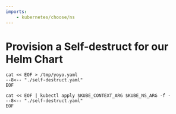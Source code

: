 ```yaml
---
imports:
    - kubernetes/choose/ns
---
```


# Provision a Self-destruct for our Helm Chart

```shell
cat << EOF > /tmp/yoyo.yaml
--8<-- "./self-destruct.yaml"
EOF
```

```shell
cat << EOF | kubectl apply $KUBE_CONTEXT_ARG $KUBE_NS_ARG -f -
--8<-- "./self-destruct.yaml"
EOF
```

